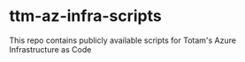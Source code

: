 # ttm-az-infra-scripts
This repo contains publicly available scripts for Totam's Azure Infrastructure as Code